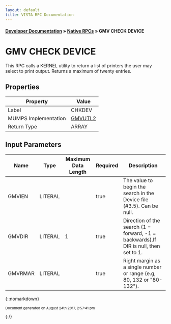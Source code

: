 ```yaml
---
layout: default
title: VISTA RPC Documentation
---
```


#### [Developer Documentation](../index) &#187; [Native RPCs](TableOfContents) &#187; GMV CHECK DEVICE<br/>
# GMV CHECK DEVICE

This RPC calls a KERNEL utility to return a list of printers the user may select to print output. Returns a maximum of twenty entries.

## Properties

Property | Value
--- | ---
Label | CHKDEV
MUMPS Implementation | [GMVUTL2](http://code.osehra.org/dox/Routine_GMVUTL2_source.html)
Return Type | ARRAY


## Input Parameters

Name | Type | Maximum Data Length | Required | Description
--- | --- | --- | --- | ---
GMVIEN | LITERAL |  | true | The value to begin the search in the Device file (#3.5). Can be null.
GMVDIR | LITERAL | 1 | true | Direction of the search (1 &#x3D; forward, -1 &#x3D; backwards).If DIR is null, then set to 1.
GMVRMAR | LITERAL |  | true | Right margin as a single number or range (e.g, 80, 132 or &quot;80-132&quot;).



{::nomarkdown} <br/><p style="font-size: 11px">Document generated on August 24th 2017, 2:57:41 pm</p>{:/}